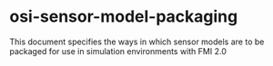 # osi-sensor-model-packaging
This document specifies the ways in which sensor models are to be packaged for use in simulation environments with FMI 2.0
